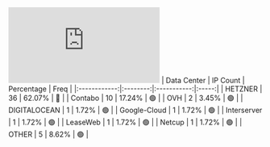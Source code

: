 ![Diagramm](https://github.com/obajay/StateSync-snapshots/blob/main/Projects/OKP4/1/README.md)
| Data Center | IP Count | Percentage | Freq |
|:------------:|:--------:|:-----------:|:-----:|
| HETZNER | 36 | 62.07% | 🔴 |
| Contabo | 10 | 17.24% | 🟢 |
| OVH | 2 | 3.45% | 🟢 |
| DIGITALOCEAN | 1 | 1.72% | 🟢 |
| Google-Cloud | 1 | 1.72% | 🟢 |
| Interserver | 1 | 1.72% | 🟢 |
| LeaseWeb | 1 | 1.72% | 🟢 |
| Netcup | 1 | 1.72% | 🟢 |
| OTHER | 5 | 8.62% | 🟢 |